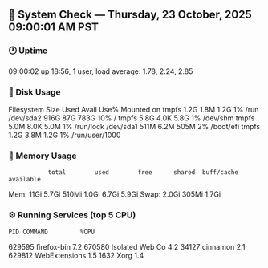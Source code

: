 ## 🧩 System Check — Thursday, 23 October, 2025 09:00:01 AM PST
### 🕐 Uptime
 09:00:02 up 18:56,  1 user,  load average: 1.78, 2.24, 2.85
### 💾 Disk Usage
Filesystem      Size  Used Avail Use% Mounted on
tmpfs           1.2G  1.8M  1.2G   1% /run
/dev/sda2       916G   87G  783G  10% /
tmpfs           5.8G  4.0K  5.8G   1% /dev/shm
tmpfs           5.0M  8.0K  5.0M   1% /run/lock
/dev/sda1       511M  6.2M  505M   2% /boot/efi
tmpfs           1.2G  3.8M  1.2G   1% /run/user/1000
### 🧠 Memory Usage
               total        used        free      shared  buff/cache   available
Mem:            11Gi       5.7Gi       510Mi       1.0Gi       6.7Gi       5.9Gi
Swap:          2.0Gi       305Mi       1.7Gi
### ⚙️ Running Services (top 5 CPU)
    PID COMMAND         %CPU
 629595 firefox-bin      7.2
 670580 Isolated Web Co  4.2
  34127 cinnamon         2.1
 629812 WebExtensions    1.5
   1632 Xorg             1.4
